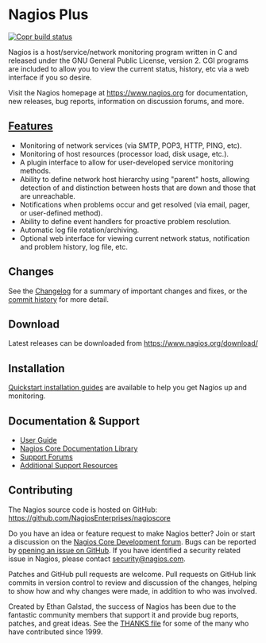 Nagios Plus
==========

[![Copr build status](https://copr.fedorainfracloud.org/coprs/tjyang/nagiosplus/package/nagiosplus/status_image/last_build.png)](https://copr.fedorainfracloud.org/coprs/tjyang/nagiosplus/package/nagiosplus/)


Nagios is a host/service/network monitoring program written in C and
released under the GNU General Public License, version 2. CGI programs
are included to allow you to view the current status, history, etc via
a web interface if you so desire.

Visit the Nagios homepage at https://www.nagios.org for documentation,
new releases, bug reports, information on discussion forums, and more.


[Features](https://www.nagios.org/about/features/)
-----------------------------------------------
* Monitoring of network services (via SMTP, POP3, HTTP, PING, etc).
* Monitoring of host resources (processor load, disk usage, etc.).
* A plugin interface to allow for user-developed service monitoring
  methods.
* Ability to define network host hierarchy using "parent" hosts,
  allowing detection of and distinction between hosts that are down
  and those that are unreachable.
* Notifications when problems occur and get resolved (via email,
  pager, or user-defined method).
* Ability to define event handlers for proactive problem resolution.
* Automatic log file rotation/archiving.
* Optional web interface for viewing current network status,
  notification and problem history, log file, etc.


Changes
-------
See the
[Changelog](https://raw.githubusercontent.com/NagiosEnterprises/nagioscore/master/Changelog)
for a summary of important changes and fixes, or the
[commit history](https://github.com/NagiosEnterprises/nagioscore/commits/master)
for more detail.


Download
--------
Latest releases can be downloaded from https://www.nagios.org/download/


Installation
------------
[Quickstart installation guides](http://nagios.sourceforge.net/docs/nagioscore/4/en/quickstart.html)
are available to help you get Nagios up and monitoring.


Documentation & Support
-----------------------
* [User Guide](http://nagios.sourceforge.net/docs/nagioscore/4/en/)
* [Nagios Core Documentation Library](https://library.nagios.com/library/products/nagioscore/)
* [Support Forums](https://support.nagios.com/forum/viewforum.php?f=7)
* [Additional Support Resources](https://www.nagios.org/support/)


Contributing
------------
The Nagios source code is hosted on GitHub:
https://github.com/NagiosEnterprises/nagioscore

Do you have an idea or feature request to make Nagios better? Join or start a
discussion on the [Nagios Core Development forum](https://support.nagios.com/forum/viewforum.php?f=34).
Bugs can be reported by [opening an issue on GitHub](https://github.com/NagiosEnterprises/nagioscore/issues/new).
If you have identified a security related issue in Nagios, please contact
security@nagios.com.

Patches and GitHub pull requests are welcome. Pull requests on GitHub
link commits in version control to review and discussion of the
changes, helping to show how and why changes were made, in addition to
who was involved.

Created by Ethan Galstad, the success of Nagios has been due to the
fantastic community members that support it and provide bug reports,
patches, and great ideas. See the
[THANKS file](https://raw.githubusercontent.com/NagiosEnterprises/nagioscore/master/THANKS)
for some of the many who have contributed since 1999.
